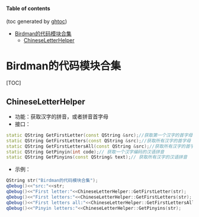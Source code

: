 #### Table of contents
(toc generated by [ghtoc](https://github.com/sk1418/ghtoc))
- [Birdman的代码模块合集](#Birdman的代码模块合集)
    - [ChineseLetterHelper](#ChineseLetterHelper)
# Birdman的代码模块合集

[TOC]
## ChineseLetterHelper
* 功能：获取汉字的拼音，或者拼音首字母
* 接口：
```cpp
static QString GetFirstLetter(const QString &src);//获取第一个汉字的首字母
static QString GetFirstLetters(const QString &src);//获取所有汉字的首字母
static QString GetFirstLettersAll(const QString &src);//获取所有汉字的首字母，加强版，二级汉字也能获取
static QString GetPinyin(int code);// 获取一个汉字编码的汉语拼音
static QString GetPinyins(const QString& text);// 获取所有汉字的汉语拼音
```
* 示例：
```cpp
QString str("Birdman的代码模块合集");
qDebug()<<"src:"<<str;
qDebug()<<"First letter:"<<ChineseLetterHelper::GetFirstLetter(str);
qDebug()<<"First letters:"<<ChineseLetterHelper::GetFirstLetters(str);
qDebug()<<"First letters all:"<<ChineseLetterHelper::GetFirstLettersAll(str);
qDebug()<<"Pinyin letters:"<<ChineseLetterHelper::GetPinyins(str);
```



